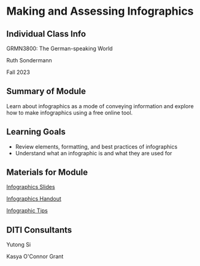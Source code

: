 <h1>Making and Assessing Infographics</h1>

<h2>Individual Class Info</h2>
GRMN3800: The German-speaking World

Ruth Sondermann

Fall 2023

<h2>Summary of Module</h2>

Learn about infographics as a mode of conveying information and explore how to make infographics using a free online tool.

<h2>Learning Goals</h2>

* Review elements, formatting, and best practices of infographics
* Understand what an infographic is and what they are used for

<h2>Materials for Module</h2>

[Infographics Slides](https://github.com/NULabNortheastern/digitalassignmentshowcase/blob/main/data-visualization/fa23-sondermann-grmn3800-infographics/Sondermann_Infographics_%20FA2023.pptx.pdf)

[Infographics Handout](https://github.com/NULabNortheastern/digitalassignmentshowcase/blob/main/data-visualization/fa23-sondermann-grmn3800-infographics/Infographics%20Tools%20Handout.docx.pdf)

[Infographic Tips](https://github.com/NULabNortheastern/digitalassignmentshowcase/blob/main/data-visualization/fa23-sondermann-grmn3800-infographics/Infographic%20Tips.pdf)

<h2>DITI Consultants</h2>

Yutong Si

Kasya O'Connor Grant

